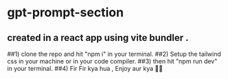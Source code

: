# gpt-prompt-section


## created in a react app using vite bundler .
##1) clone the repo and hit "npm i" in your terminal.
##2) Setup the tailwind css in your machine or in your code compiler.
##3) then hit "npm run dev" in your terminal.
##4) Fir Fir kya hua , Enjoy aur kya 🐱‍🏍
